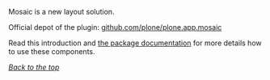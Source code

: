 [comment]: # 'Mosaic'
[comment]: # 'header-1 already done by styleguidist'

Mosaic is a new layout solution.

Official depot of the plugin: [github.com/plone/plone.app.mosaic](https://github.com/plone/plone.app.mosaic)

Read this introduction and [the package documentation](http://plone-app-mosaic.s3-website-us-east-1.amazonaws.com/latest/) for more details how to use these components.

_[Back to the top](#introduction)_
